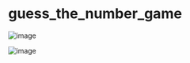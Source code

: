 # guess_the_number_game

![image](https://github.com/user-attachments/assets/916c7cab-9121-4315-ad66-57f7f73565e5)


![image](https://github.com/user-attachments/assets/94de41a1-ac42-4078-9573-7e2f67ac4413)


